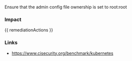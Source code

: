 
Ensure that the admin config  file ownership is set to root:root

### Impact
<!-- Add Impact here -->

<!-- DO NOT CHANGE -->
{{ remediationActions }}

### Links
- https://www.cisecurity.org/benchmark/kubernetes


